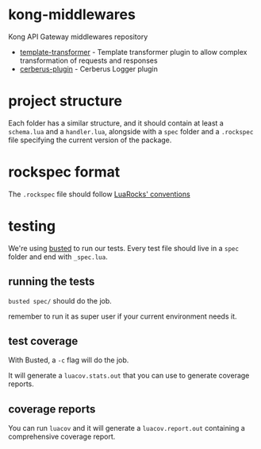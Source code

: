 # kong-middlewares
Kong API Gateway middlewares repository

- [template-transformer](./template-transformer) - Template transformer plugin to allow complex transformation of requests and responses
- [cerberus-plugin](./cerberus-plugin)  - Cerberus Logger plugin

# project structure

Each folder has a similar structure, and it should contain at least a `schema.lua` and a `handler.lua`, alongside with a `spec` folder and a `.rockspec` file specifying the current version of the package.

# rockspec format

The `.rockspec` file should follow [LuaRocks' conventions](https://github.com/luarocks/luarocks/wiki/Rockspec-format)

# testing

We're using [busted](http://olivinelabs.com/busted) to run our tests. Every test file should live in a `spec` folder and end with `_spec.lua`.

## running the tests

`busted spec/` should do the job.

remember to run it as super user if your current environment needs it.

## test coverage

With Busted, a `-c` flag will do the job.

It will generate a `luacov.stats.out` that you can use to generate coverage reports.

## coverage reports

You can run `luacov` and it will generate a `luacov.report.out` containing a comprehensive coverage report.